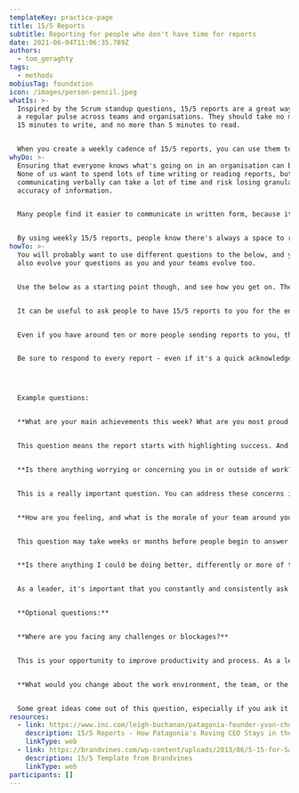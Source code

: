 ```yaml
---
templateKey: practice-page
title: 15/5 Reports
subtitle: Reporting for people who don't have time for reports
date: 2021-06-04T11:06:35.789Z
authors:
  - tom_geraghty
tags:
  - methods
mobiusTag: foundation
icon: /images/person-pencil.jpeg
whatIs: >-
  Inspired by the Scrum standup questions, 15/5 reports are a great way to keep
  a regular pulse across teams and organisations. They should take no more than
  15 minutes to write, and no more than 5 minutes to read.


  When you create a weekly cadence of 15/5 reports, you can use them to inform 1-1 meetings you have, and it helps you report up and across to other team leaders or managers.
whyDo: >-
  Ensuring that everyone knows what's going on in an organisation can be hard.
  None of us want to spend lots of time writing or reading reports, but only
  communicating verbally can take a lot of time and risk losing granularity or
  accuracy of information.


  Many people find it easier to communicate in written form, because it gives them more time to think about what they're saying and how to say it. 


  By using weekly 15/5 reports, people know there's always a space to report anything good, bad, or interesting.
howTo: >-
  You will probably want to use different questions to the below, and you should
  also evolve your questions as you and your teams evolve too.


  Use the below as a starting point though, and see how you get on. There should be around three "mandatory" questions (though people are free to state "I have nothing to report on", or similar) and you can include a few optional questions that add extra context and ideas.


  It can be useful to ask people to have 15/5 reports to you for the end of the week, a Friday morning, for example. This means you have time to digest them before the weekend. Choose the timing and cadence that works best for your team. Suggest to your team that they don't wait until the day to write them - instead, make notes through the week, and then writing it should be really easy - because you already know what to write.


  Even if you have around ten or more people sending reports to you, this is a very effective method of ensuring you can support your team in the best way possible, and can keep yourself and the rest of the organisation informed about progress, challenges, and opportunities.


  Be sure to respond to every report - even if it's a quick acknowledgement and thanks - because it can be very demotivating for people to write these without receiving a response.




  Example questions:


  **What are your main achievements this week? What are you most proud of or satisfied with?**


  This question means the report starts with highlighting success. And people should be encouraged to add non-work achievements too.


  **Is there anything worrying or concerning you in or outside of work?**


  This is a really important question. You can address these concerns in your 1-1s, and if multiple people raise the same concern, you can get in front of it before it becomes too big.


  **How are you feeling, and what is the morale of your team around you?**


  This question may take weeks or months before people begin to answer honestly and safely, but it's really important. This is one of the key ways you can keep a pulse on the team culture and morale.


  **Is there anything I could be doing better, differently or more of that would help you?**


  As a leader, it's important that you constantly and consistently ask for feedback. Whilst you might not get any significant feedback every week, asking regularly helps to provide the space to do so. Ensure that you react positively to any feedback you get, and act on it.


  **Optional questions:**


  **Where are you facing any challenges or blockages?**


  This is your opportunity to improve productivity and process. As a leader, a huge part of your role means ensuring that your team can work without anything getting in their way.


  **What would you change about the work environment, the team, or the organisation?**


  Some great ideas come out of this question, especially if you ask it often. Be sure to try to act on any suggestions you receive.
resources:
  - link: https://www.inc.com/leigh-buchanan/patagonia-founder-yvon-chouinard-15five.html
    description: 15/5 Reports - How Patagonia's Roving CEO Stays in the Loop
    linkType: web
  - link: https://brandvines.com/wp-content/uploads/2013/06/5-15-for-Sample-Report.pdf
    description: 15/5 Template from Brandvines
    linkType: web
participants: []
---
```

